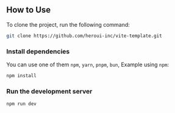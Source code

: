 
## How to Use

To clone the project, run the following command:

```bash
git clone https://github.com/heroui-inc/vite-template.git
```

### Install dependencies

You can use one of them `npm`, `yarn`, `pnpm`, `bun`, Example using `npm`:

```bash
npm install
```

### Run the development server

```bash
npm run dev
```